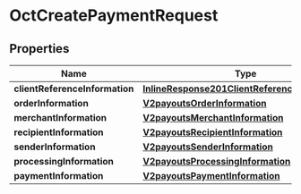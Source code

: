 
# OctCreatePaymentRequest

## Properties
Name | Type | Description | Notes
------------ | ------------- | ------------- | -------------
**clientReferenceInformation** | [**InlineResponse201ClientReferenceInformation**](InlineResponse201ClientReferenceInformation.md) |  |  [optional]
**orderInformation** | [**V2payoutsOrderInformation**](V2payoutsOrderInformation.md) |  |  [optional]
**merchantInformation** | [**V2payoutsMerchantInformation**](V2payoutsMerchantInformation.md) |  |  [optional]
**recipientInformation** | [**V2payoutsRecipientInformation**](V2payoutsRecipientInformation.md) |  |  [optional]
**senderInformation** | [**V2payoutsSenderInformation**](V2payoutsSenderInformation.md) |  |  [optional]
**processingInformation** | [**V2payoutsProcessingInformation**](V2payoutsProcessingInformation.md) |  |  [optional]
**paymentInformation** | [**V2payoutsPaymentInformation**](V2payoutsPaymentInformation.md) |  |  [optional]




